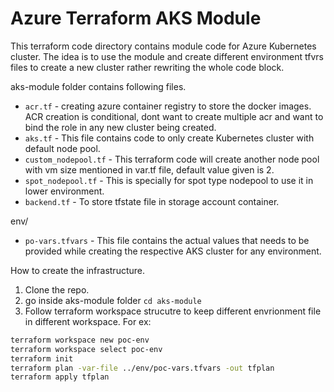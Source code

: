 # Azure Terraform AKS Module

This terraform code directory contains module code for Azure Kubernetes cluster. The idea is to use the module and create different environment tfvrs files to create a new cluster rather rewriting the whole code block. 

aks-module folder contains following files. 
- `acr.tf` - creating azure container registry to store the docker images. ACR creation is conditional, dont want to create multiple acr and want to bind the role in any new cluster being created.
- `aks.tf`  - This file contains code to only create Kubernetes cluster with default node pool.
- `custom_nodepool.tf` - This terraform code will create another node pool with vm size mentioned in var.tf file, default value given is 2.
- `spot_nodepool.tf` - This is specially for spot type nodepool to use it in lower environment. 
- `backend.tf` - To store tfstate file in storage account container. 

env/
- `po-vars.tfvars` - This file contains the actual values that needs to be provided while creating the respective AKS cluster for any environment. 

How to create the infrastructure. 
1. Clone the repo.
2. go inside aks-module folder 
`cd aks-module`
3. Follow terraform workspace strucutre to keep different envrionment file in different workspace. For ex:
```sh
terraform workspace new poc-env
terraform workspace select poc-env
terraform init
terraform plan -var-file ../env/poc-vars.tfvars -out tfplan
terraform apply tfplan
```



